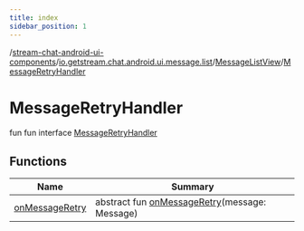 ```yaml
---
title: index
sidebar_position: 1
---
```

/[stream-chat-android-ui-components](../../../index.md)/[io.getstream.chat.android.ui.message.list](../../index.md)/[MessageListView](../index.md)/[MessageRetryHandler](index.md)  
  
  
  
# MessageRetryHandler  
fun fun interface [MessageRetryHandler](index.md)  
  
## Functions  
  
|  Name |  Summary | 
|---|---|
| <a name="io.getstream.chat.android.ui.message.list/MessageListView.MessageRetryHandler/onMessageRetry/#io.getstream.chat.android.client.models.Message/PointingToDeclaration/"></a>[onMessageRetry](onMessageRetry.md)| <a name="io.getstream.chat.android.ui.message.list/MessageListView.MessageRetryHandler/onMessageRetry/#io.getstream.chat.android.client.models.Message/PointingToDeclaration/"></a>abstract fun [onMessageRetry](onMessageRetry.md)(message: Message)|

